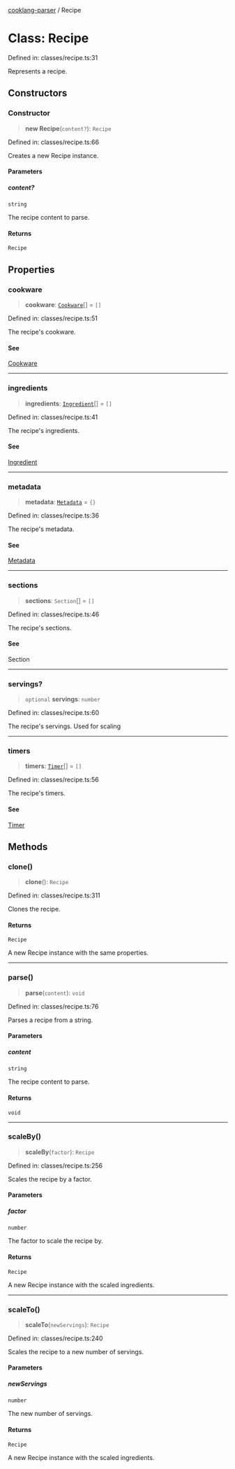 [cooklang-parser](../globals.md) / Recipe

# Class: Recipe

Defined in: classes/recipe.ts:31

Represents a recipe.

## Constructors

### Constructor

> **new Recipe**(`content?`): `Recipe`

Defined in: classes/recipe.ts:66

Creates a new Recipe instance.

#### Parameters

##### content?

`string`

The recipe content to parse.

#### Returns

`Recipe`

## Properties

### cookware

> **cookware**: [`Cookware`](../interfaces/Cookware.md)[] = `[]`

Defined in: classes/recipe.ts:51

The recipe's cookware.

#### See

[Cookware](../interfaces/Cookware.md)

***

### ingredients

> **ingredients**: [`Ingredient`](../interfaces/Ingredient.md)[] = `[]`

Defined in: classes/recipe.ts:41

The recipe's ingredients.

#### See

[Ingredient](../interfaces/Ingredient.md)

***

### metadata

> **metadata**: [`Metadata`](../interfaces/Metadata.md) = `{}`

Defined in: classes/recipe.ts:36

The recipe's metadata.

#### See

[Metadata](../interfaces/Metadata.md)

***

### sections

> **sections**: `Section`[] = `[]`

Defined in: classes/recipe.ts:46

The recipe's sections.

#### See

Section

***

### servings?

> `optional` **servings**: `number`

Defined in: classes/recipe.ts:60

The recipe's servings. Used for scaling

***

### timers

> **timers**: [`Timer`](../interfaces/Timer.md)[] = `[]`

Defined in: classes/recipe.ts:56

The recipe's timers.

#### See

[Timer](../interfaces/Timer.md)

## Methods

### clone()

> **clone**(): `Recipe`

Defined in: classes/recipe.ts:311

Clones the recipe.

#### Returns

`Recipe`

A new Recipe instance with the same properties.

***

### parse()

> **parse**(`content`): `void`

Defined in: classes/recipe.ts:76

Parses a recipe from a string.

#### Parameters

##### content

`string`

The recipe content to parse.

#### Returns

`void`

***

### scaleBy()

> **scaleBy**(`factor`): `Recipe`

Defined in: classes/recipe.ts:256

Scales the recipe by a factor.

#### Parameters

##### factor

`number`

The factor to scale the recipe by.

#### Returns

`Recipe`

A new Recipe instance with the scaled ingredients.

***

### scaleTo()

> **scaleTo**(`newServings`): `Recipe`

Defined in: classes/recipe.ts:240

Scales the recipe to a new number of servings.

#### Parameters

##### newServings

`number`

The new number of servings.

#### Returns

`Recipe`

A new Recipe instance with the scaled ingredients.

